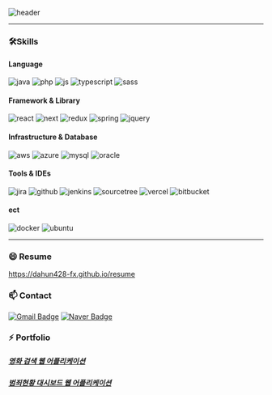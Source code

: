 <!--
## Hi there 👋
-->
<!--
**dahun428-fx/dahun428-fx** is a ✨ _special_ ✨ repository because its `README.md` (this file) appears on your GitHub profile.

Here are some ideas to get you started:

- 🔭 I’m currently working on ...
- 🌱 I’m currently learning ...
- 👯 I’m looking to collaborate on ...
- 🤔 I’m looking for help with ...
- 💬 Ask me about ...
- 📫 How to reach me: ...
- 😄 Pronouns: ...
- ⚡ Fun fact: ...
-->
![header](https://capsule-render.vercel.app/api?type=waving&color=gradient&height=300&section=header&text=I%20Love%20Web!&fontSize=60&desc=This%20is%20Jung's%20github)

---
   ### 🛠️Skills   
   #### Language   
  ![java](https://img.shields.io/badge/Java-ED8B00?style=for-the-badge&logo=openjdk&logoColor=white)
  ![php](https://img.shields.io/badge/PHP-777BB4?style=for-the-badge&logo=php&logoColor=white)
  ![js](https://img.shields.io/badge/JavaScript-F7DF1E?style=for-the-badge&logo=JavaScript&logoColor=white)
  ![typescript](https://img.shields.io/badge/TypeScript-007ACC?style=for-the-badge&logo=typescript&logoColor=white)
  ![sass](https://img.shields.io/badge/Sass-CC6699?style=for-the-badge&logo=sass&logoColor=white)   
   
   #### Framework & Library   
  ![react](https://img.shields.io/badge/React-20232A?style=for-the-badge&logo=react&logoColor=61DAFB)
  ![next](https://img.shields.io/badge/Next.js-000?logo=nextdotjs&logoColor=fff&style=for-the-badge)
  ![redux](https://img.shields.io/badge/Redux-593D88?style=for-the-badge&logo=redux&logoColor=white)
  ![spring](https://img.shields.io/badge/Spring-6DB33F?style=for-the-badge&logo=spring&logoColor=white)
  ![jquery](https://img.shields.io/badge/jQuery-0769AD?style=for-the-badge&logo=jquery&logoColor=white)
   
   #### Infrastructure & Database
  ![aws](https://img.shields.io/badge/Amazon_AWS-232F3E?style=for-the-badge&logo=amazon-aws&logoColor=white)
  ![azure](https://img.shields.io/badge/Microsoft_Azure-0089D6?style=for-the-badge&logo=microsoft-azure&logoColor=white)
  ![mysql](https://img.shields.io/badge/MySQL-005C84?style=for-the-badge&logo=mysql&logoColor=white)
  ![oracle](https://img.shields.io/badge/Oracle-F80000?style=for-the-badge&logo=oracle&logoColor=black)

   #### Tools & IDEs
  ![jira](https://img.shields.io/badge/Jira-0052CC?style=for-the-badge&logo=Jira&logoColor=white)
  ![github](https://img.shields.io/badge/GitHub-100000?style=for-the-badge&logo=github&logoColor=white)
  ![jenkins](https://img.shields.io/badge/Jenkins-D24939?style=for-the-badge&logo=Jenkins&logoColor=white)
  ![sourcetree](https://img.shields.io/badge/Sourcetree-0052CC?style=for-the-badge&logo=Sourcetree&logoColor=white)
  ![vercel](https://img.shields.io/badge/Vercel-000000?style=for-the-badge&logo=vercel&logoColor=white)
  ![bitbucket](https://img.shields.io/badge/Bitbucket-0747a6?style=for-the-badge&logo=bitbucket&logoColor=white)
   
   #### ect   
  ![docker](https://img.shields.io/badge/docker-%230db7ed.svg?style=for-the-badge&logo=docker&logoColor=white)
  ![ubuntu](https://img.shields.io/badge/Ubuntu-E95420?style=for-the-badge&logo=ubuntu&logoColor=white)
   
   
---

   ### 😄 Resume   
   https://dahun428-fx.github.io/resume
   
   ### 📫 Contact
   [![Gmail Badge](https://img.shields.io/badge/Gmail-d14836?style=flat-square&logo=Gmail&logoColor=white&link=mailto:rubcustomer@gmail.com)](mailto:rubcustomer@gmail.com)
   [![Naver Badge](https://img.shields.io/badge/Naver-03C75A?style=flat-square&logo=Naver&logoColor=white&link=mailto:dahun428@naver.com)](mailto:dahun428@naver.com)
   
   ### ⚡ Portfolio   

   ##### [영화 검색 웹 어플리케이션](https://my-ticket-theta.vercel.app/)
   ##### [범죄현황 대시보드 웹 어플리케이션](https://next-canvas-pied.vercel.app/)

  


  
   
